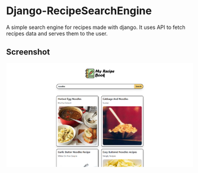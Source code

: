 # Django-RecipeSearchEngine
A simple search engine for recipes made with django. It uses API to fetch recipes data and serves them to the user.

## Screenshot
![Screenshot](Screenshot.png)